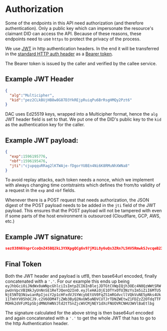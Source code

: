 # Authorization

Some of the endpoints in this API need authorization (and therefore authentication). Only a public key which can impersonate the resource's claimant DID can access the API. Because of these reasons, these endpoints need to use `https` to protect the privacy of the process.

We use [JWT](https://jwt.io) in http authentication headers. In the end it will be transferred in the [standard HTTP auth header](https://developer.mozilla.org/en-US/docs/Web/HTTP/Headers/Authorization) as a [Bearer token](https://tools.ietf.org/html/rfc6750).

The Bearer token is issued by the caller and verified by the callee service.

## Example JWT Header

```json
{
  "alg":"Multicipher",
  "kid":"pez2CLkBUjHB8w8G87D3YkREjpRuiqPu6BrRsgHMQy2Pzt6"
}
```

DAC uses Ed25519 keys, wrapped into a Multicipher format, hence the `alg` JWT header field is set to that. We put one of the DID's public key to the `kid` as the authentication key for the caller.

## Example JWT payload:

```json
{
  "exp":1596195776,
  "nbf":1596195476,
  "jti":"cjupqquRRag2lKTWAje-fDgorYUBEn4Ni6K8RMuNhXWNa8"
}
```

To avoid replay attacks, each token needs a nonce, which we implement with always changing time contstraints which defines the from/to validity of a request in the `exp` and `nbf` fields.

Whenever there is a POST request that needs authorization, the JSON digest of the POST payload needs to be added in the `jti` field of the JWT payload. This ensures that the POST payload will not be tampered with even if some parts of the host environment is outsourced (Cloudflare, GCP, AWS, etc.)

## Example JWT signature:

```json
sez838N6VoprCcoQnZ45BQ2kL3YXKpgQCg6v97jM1L8y6uQs3ZRn7L5HV5RmwkSJvcqeB23DcWWpST9TB4u7YYAhKen
```

## Final Token

Both the JWT header and payload is utf8, then base64url encoded, finally concatenated with a `'.'`. For our example this ends up being `eyJhbGciOiJNdWx0aWNpcGhlciIsImtpZCI6InBlejJDTGtCVWpIQjh3OEc4N0QzWWtSRWpwUnVpcVB1NkJyUnNnSE1ReTJQenQ2In0.eyJleHAiOjE1OTYxOTU3NzYsIm5iZiI6MTU5NjE5NTQ3NiwianRpIjoiY2p1cHFxdVJSYWcybEtUV0FqZS1mRGdvcllVQkVuNE5pNks4Uk11TmhYV05hOCJ9.c2V6ODM4TjZWb3ByQ2NvUW5aNDVCUTJrTDNZWEtwZ1FDZzZ2OTdqTTFMOHk2dVFzM1pSbjdMNUhWNVJtd2tTSnZjcWVCMjNEY1dXcFNUOVRCNHU3WVlBaEtlbg`

The signature calculated for the above string is then base64url encoded and again concatenated with a `'.'` to get the whole JWT that has to go to the http Authentication header.
